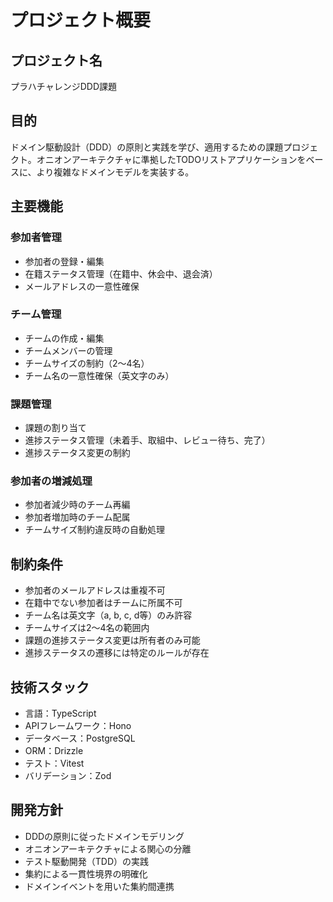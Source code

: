 # プロジェクト概要

## プロジェクト名
プラハチャレンジDDD課題

## 目的
ドメイン駆動設計（DDD）の原則と実践を学び、適用するための課題プロジェクト。オニオンアーキテクチャに準拠したTODOリストアプリケーションをベースに、より複雑なドメインモデルを実装する。

## 主要機能

### 参加者管理
- 参加者の登録・編集
- 在籍ステータス管理（在籍中、休会中、退会済）
- メールアドレスの一意性確保

### チーム管理
- チームの作成・編集
- チームメンバーの管理
- チームサイズの制約（2〜4名）
- チーム名の一意性確保（英文字のみ）

### 課題管理
- 課題の割り当て
- 進捗ステータス管理（未着手、取組中、レビュー待ち、完了）
- 進捗ステータス変更の制約

### 参加者の増減処理
- 参加者減少時のチーム再編
- 参加者増加時のチーム配属
- チームサイズ制約違反時の自動処理

## 制約条件
- 参加者のメールアドレスは重複不可
- 在籍中でない参加者はチームに所属不可
- チーム名は英文字（a, b, c, d等）のみ許容
- チームサイズは2〜4名の範囲内
- 課題の進捗ステータス変更は所有者のみ可能
- 進捗ステータスの遷移には特定のルールが存在

## 技術スタック
- 言語：TypeScript
- APIフレームワーク：Hono
- データベース：PostgreSQL
- ORM：Drizzle
- テスト：Vitest
- バリデーション：Zod

## 開発方針
- DDDの原則に従ったドメインモデリング
- オニオンアーキテクチャによる関心の分離
- テスト駆動開発（TDD）の実践
- 集約による一貫性境界の明確化
- ドメインイベントを用いた集約間連携
